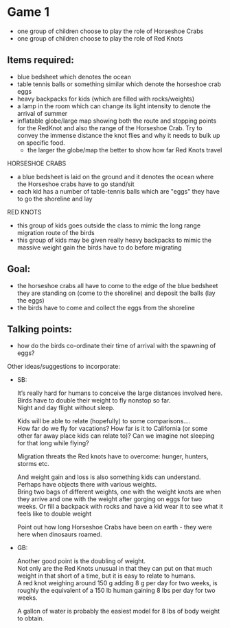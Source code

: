 # Game 1

- one group of children choose to play the role of Horseshoe Crabs
- one group of children choose to play the role of Red Knots

## Items required:

- blue bedsheet which denotes the ocean
- table tennis balls or something similar which denote the horseshoe crab eggs
- heavy backpacks for kids (which are filled with rocks/weights)
- a lamp in the room which can change its light intensity to denote the arrival of summer
- inflatable globe/large map showing both the route and stopping points for the RedKnot and also the range of the Horseshoe Crab. Try to convey the immense distance the knot flies and why it needs to bulk up on specific food.
  - the larger the globe/map the better to show how far Red Knots travel

HORSESHOE CRABS

- a blue bedsheet is laid on the ground and it denotes the ocean where the Horseshoe crabs have to go stand/sit
- each kid has a number of table-tennis balls which are "eggs" they have to go the shoreline and lay

RED KNOTS

- this group of kids goes outside the class to mimic the long range migration route of the birds
- this group of kids may be given really heavy backpacks to mimic the massive weight gain the birds have to do before migrating

## Goal:

- the horseshoe crabs all have to come to the edge of the blue bedsheet they are standing on (come to the shoreline) and deposit the balls (lay the eggs)
- the birds have to come and collect the eggs from the shoreline


## Talking points:

- how do the birds co-ordinate their time of arrival with the spawning of eggs?

Other ideas/suggestions to incorporate:

- SB:
	
	It’s really hard for humans to conceive the large distances involved here.   
	Birds have to double their weight to fly nonstop so far.  
	Night and day flight without sleep.  

	Kids will be able to relate (hopefully) to some comparisons….  
		How far do we fly for vacations? 
		How far is it to California (or some other far away place kids can relate to)? 
		Can we imagine not sleeping for that long while flying?  

	Migration threats the Red knots have to overcome: hunger, hunters, storms etc.

	And weight gain and loss is also something kids can understand. 
		Perhaps have objects there with various weights.  
		Bring two bags of different weights, one with the weight knots are when they arrive and one with the weight after gorging on eggs for two weeks.
		Or fill a backpack with rocks and have a kid wear it to see what it feels like to double weight

	Point out how long Horseshoe Crabs have been on earth - they were here when dinosaurs roamed.

- GB:
	
	Another good point is the doubling of weight.  
	Not only  are the Red Knots unusual in that they can put on that much weight in that short of a time, but it is easy to relate to humans.   
	A red knot weighing around 150 g adding 8 g per day for two weeks, is roughly the equivalent of a 150 lb human gaining 8 lbs per day for two weeks.  

	A gallon of water is probably the easiest model for 8 lbs of body weight to obtain.

